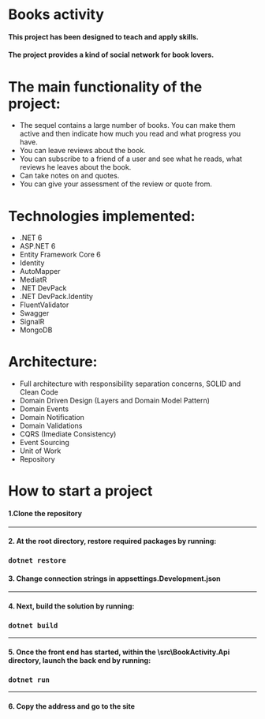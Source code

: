 # **Books activity**

#### This project has been designed to teach and apply skills.
#### The project provides a kind of social network for book lovers.
# The main functionality of the project:
- The sequel contains a large number of books. You can make them active and then indicate how much you read and what progress you have.
- You can leave reviews about the book.
- You can subscribe to a friend of a user and see what he reads, what reviews he leaves about the book.
- Can take notes on and quotes.
- You can give your assessment of the review or quote from.

# Technologies implemented:
- .NET 6
- ASP.NET 6
- Entity Framework Core 6
- Identity
- AutoMapper
- MediatR
- .NET DevPack
- .NET DevPack.Identity
- FluentValidator
- Swagger
- SignalR
- MongoDB

# Architecture:
- Full architecture with responsibility separation concerns, SOLID and Clean Code
- Domain Driven Design (Layers and Domain Model Pattern)
- Domain Events
- Domain Notification
- Domain Validations
- CQRS (Imediate Consistency)
- Event Sourcing
- Unit of Work
- Repository

# How to start a project

#### 1.Clone the repository
---
#### 2. At the root directory, restore required packages by running:
### `dotnet restore`

#### 3. Change connection strings in appsettings.Development.json
---
#### 4. Next, build the solution by running:
### `dotnet build`
---
#### 5. Once the front end has started, within the \src\BookActivity.Api directory, launch the back end by running:
### `dotnet run`
---
#### 6. Copy the address and go to the site
